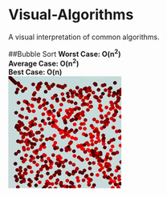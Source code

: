 # Visual-Algorithms
A visual interpretation of common algorithms.

##Bubble Sort
**Worst Case: O(n<sup>2</sup>)**  
**Average Case: O(n<sup>2</sup>)**  
**Best Case: O(n)**  
![Screenshot](bubble_sort.gif)


